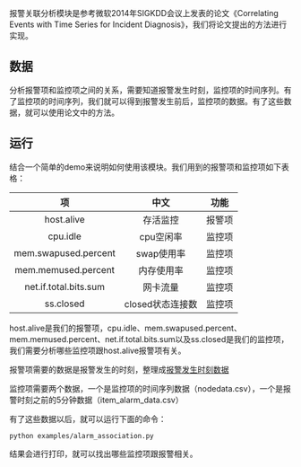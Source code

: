 报警关联分析模块是参考微软2014年SIGKDD会议上发表的论文《Correlating Events with Time Series for Incident Diagnosis》，我们将论文提出的方法进行实现。

## 数据

分析报警项和监控项之间的关系，需要知道报警发生时刻，监控项的时间序列。有了监控项的时间序列，我们就可以得到报警发生前后，监控项的数据。有了这些数据，就可以使用论文中的方法。

## 运行

结合一个简单的demo来说明如何使用该模块。我们用到的报警项和监控项如下表格：

|          项           |       中文       |  功能  |
| :-------------------: | :--------------: | :----: |
|      host.alive       |     存活监控     | 报警项 |
|       cpu.idle        |    cpu空闲率     | 监控项 |
| mem.swapused.percent  |    swap使用率    | 监控项 |
|  mem.memused.percent  |    内存使用率    | 监控项 |
| net.if.total.bits.sum |     网卡流量     | 监控项 |
|       ss.closed       | closed状态连接数 | 监控项 |

host.alive是我们的报警项，cpu.idle、mem.swapused.percent、mem.memused.percent、net.if.total.bits.sum以及ss.closed是我们的监控项，我们需要分析哪些监控项跟host.alive报警项有关。

报警项需要的数据是报警发生的时刻，整理成[报警发生时刻数据](https://github.com/jixinpu/aiopstools/tree/master/aiopstools/association_analysis/data/host.alive.csv)

监控项需要两个数据，一个是监控项的时间序列数据（nodedata.csv），一个是报警时刻之前的5分钟数据（item_alarm_data.csv）

有了这些数据以后，就可以运行下面的命令：

```
python examples/alarm_association.py
```

结果会进行打印，就可以找出哪些监控项跟报警相关。